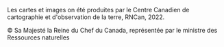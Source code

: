 Les cartes et images on été produites par le Centre Canadien de cartographie et d'observation de la terre, RNCan, 2022.

© Sa Majesté la Reine du Chef du Canada, représentée par le ministre des Ressources naturelles
